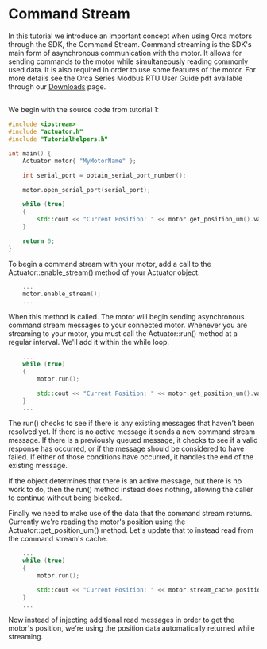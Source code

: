 # Command Stream
In this tutorial we introduce an important concept when using Orca motors through the SDK, the Command Stream. Command streaming is the SDK's main form of asynchronous communication with the motor. It allows for sending commands to the motor while simultaneously reading commonly used data. It is also required in order to use some features of the motor. For more details see the Orca Series Modbus RTU User Guide pdf available through our [Downloads](https://irisdynamics.com/downloads) page.
  
## 

We begin with the source code from tutorial 1:

```./main.cpp
#include <iostream>
#include "actuator.h"
#include "TutorialHelpers.h"

int main() {
	Actuator motor{ "MyMotorName" };

	int serial_port = obtain_serial_port_number();

	motor.open_serial_port(serial_port);
	
	while (true)
	{
		std::cout << "Current Position: " << motor.get_position_um().value << "          \r";
	}

	return 0;
}
```

To begin a command stream with your motor, add a call to the Actuator::enable_stream() method of your Actuator object.


```./main.cpp
	...
	motor.enable_stream();
	...
```

When this method is called. The motor will begin sending asynchronous command stream messages to your connected motor. Whenever you are streaming to your motor, you must call the Actuator::run() method at a regular interval. We'll add it within the while loop.

```./main.cpp
	...
	while (true)
	{
		motor.run();

		std::cout << "Current Position: " << motor.get_position_um().value << "          \r";
	}
	...
```

The run() checks to see if there is any existing messages that haven't been resolved yet. If there is no active message it sends a new command stream message. If there is a previously queued message, it checks to see if a valid response has occurred, or if the message should be considered to have failed. If either of those conditions have occurred, it handles the end of the existing message. 

If the object determines that there is an active message, but there is no work to do, then the run() method instead does nothing, allowing the caller to continue without being blocked.

Finally we need to make use of the data that the command stream returns. Currently we're reading the motor's position using the Actuator::get_position_um() method. Let's update that to instead read from the command stream's cache. 

```./main.cpp
	...
	while (true)
	{
		motor.run();

		std::cout << "Current Position: " << motor.stream_cache.position << "          \r";
	}
	...
```

Now instead of injecting additional read messages in order to get the motor's position, we're using the position data automatically returned while streaming.